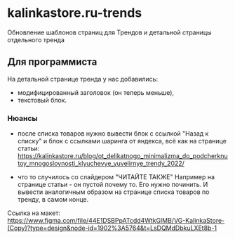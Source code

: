 # kalinkastore.ru-trends

 Обновление шаблонов страниц для Трендов и детальной страницы отдельного тренда

## Для программиста

На детальной странице тренда у нас добавились:
- модифицированный заголовок (он теперь меньше),
- текстовый блок.

### Нюансы

- после списка товаров нужно вывести блок с ссылкой "Назад к списку" и блок с ссылками шаринга от яндекса, всё как на странице статьи: https://kalinkastore.ru/blog/ot_delikatnogo_minimalizma_do_podcherknutoy_mnogosloynosti_klyuchevye_yuvelirnye_trendy_2022/

- что то случилось со слайдером "ЧИТАЙТЕ ТАКЖЕ" Например на странице статьи - он пустой почему то. Его нужно починить. И вывести аналогичным образом на странице списка товаров по тренду, в самом конце.

Ссылка на макет: https://www.figma.com/file/44E1DSBPpATcdd4WtkGlMB/VG-KalinkaStore-(Copy)?type=design&node-id=1902%3A5764&t=LsDQMdDbkuLXEt8b-1
